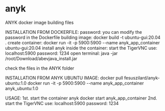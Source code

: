 # anyk
ANYK docker image building files




INSTALLATION FROM DOCKERFILE:
password:
you can modify the password in the Dockerfile
building image:
docker build -t ubuntu-gui:20.04 .
create container:
docker run -it -p 5900:5900 --name anyk_app_container ubuntu-gui:20.04
install anyk inside the container:
start the TigerVNC use: localhost:5900 password: 1234
open terminal:
java -jar /root/Download/abevjava_install.jar

check the files in the ANYK folder


INSTALLATION FROM ANYK UBUNTU IMAGE:
docker pull fesuszilard/anyk-ubuntu:1.0
docker run -it -p 5900:5900 --name anyk_app_container anyk_ubuntu:1.0


USAGE:
1st. start the container anyk
docker start anyk_app_container
2nd. start the TigerVNC use: localhost:5900 password: 1234
